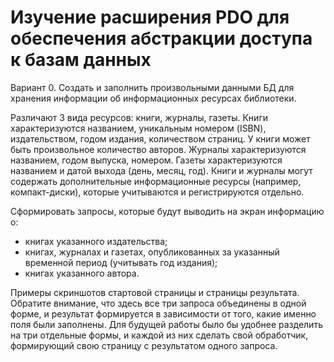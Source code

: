 # Изучение расширения PDO для обеспечения абстракции доступа к базам данных
Вариант 0. Создать и заполнить произвольными данными БД для хранения информации об информационных ресурсах библиотеки.

Различают 3 вида ресурсов: книги, журналы, газеты. Книги характеризуются названием, уникальным номером (ISBN), издательством, годом издания, количеством страниц. У книги может быть произвольное количество авторов. Журналы характеризуются названием, годом выпуска, номером. Газеты характеризуются названием и датой выхода (день, месяц, год). Книги и журналы могут содержать дополнительные информационные ресурсы (например, компакт-диски), которые учитываются и регистрируются отдельно.

Сформировать запросы, которые будут выводить на экран информацию о:

  - книгах указанного издательства;
  - книгах, журналах и газетах, опубликованных за указанный временной период (учитывать год издания);
  - книгах указанного автора.

Примеры скриншотов стартовой страницы и страницы результата. Обратите внимание, что здесь все три запроса объединены в одной форме, и результат формируется в зависимости от того, какие именно поля были заполнены. Для будущей работы было бы удобнее разделить на три отдельные формы, и каждой из них сделать свой обработчик, формирующий свою страницу с результатом одного запроса.
